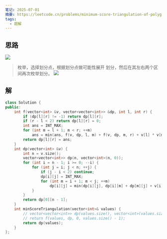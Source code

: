 ```yaml
---
笔记: 2025-07-01
摘要: https://leetcode.cn/problems/minimum-score-triangulation-of-polygon/description/
tags:
  - 题解
---
```

## 思路
![](https://l4p-bucket-1.oss-cn-shenzhen.aliyuncs.com/img/e42c7effb847f9486d879caad51d459c_MD5.jpeg)

> 枚举，选择划分点，根据划分点做可能性展开
> 划分，然后在其左右两个区间再次枚举划分。
![](https://l4p-bucket-1.oss-cn-shenzhen.aliyuncs.com/img/e469537142e450815f265bda604cf0d2_MD5.jpeg)

## 解
```cpp
class Solution {
public:
    int f(vector<int> &v, vector<vector<int>> &dp, int l, int r) {
        if (dp[l][r] != -1) return dp[l][r];
        if (r - l < 2) return dp[l][r] = 0;
        int ans = INT_MAX;
        for (int m = l + 1; m < r; ++m) 
            ans = min(ans, f(v, dp, l, m) + f(v, dp, m, r) + v[l] * v[m] * v[r]);
        return dp[l][r] = ans;
    }
    int dp(vector<int> &v) {
        int n = v.size();
        vector<vector<int>> dp(n, vector<int>(n, 0));
        for (int i = n - 1; i >= 0; --i) {
            for (int j = i; j < n; ++j) {
                if (j - i < 2) continue;
                dp[i][j] = INT_MAX;
                for (int m = i + 1; m < j; ++m) 
                    dp[i][j] = min(dp[i][j], dp[i][m] + dp[m][j] + v[i] * v[m] * v[j]);
            }
        }
        return dp[0][n - 1];
    }
    int minScoreTriangulation(vector<int>& values) {
        // vector<vector<int>> dp(values.size(), vector<int>(values.size(), -1));
        // return f(values, dp, 0, values.size() - 1);
        return dp(values);
    }
};
```